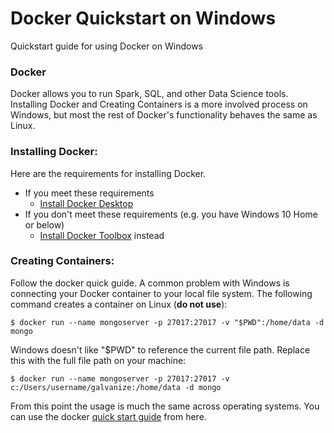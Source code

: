 # Docker Quickstart on Windows
Quickstart guide for using Docker on Windows

### Docker
Docker allows you to run Spark, SQL, and other Data Science tools. Installing Docker and Creating Containers is a more involved process on Windows, but most the rest of Docker's functionality behaves the same as Linux. 

### Installing Docker:
Here are the requirements for installing Docker. 

* If you meet these requirements
  * [Install Docker Desktop](https://docs.docker.com/docker-for-windows/install/)
* If you don't meet these requirements (e.g. you have Windows 10 Home or below)
  * [Install Docker Toolbox](https://docs.docker.com/toolbox/toolbox_install_windows/) instead

### Creating Containers:
Follow the docker quick guide. A common problem with Windows is connecting your Docker container to your local file system. The following command creates a container on Linux (**do not use**):

  `$ docker run --name mongoserver -p 27017:27017 -v "$PWD":/home/data -d mongo`

Windows doesn't like "$PWD" to reference the current file path. Replace this with the full file path on your machine:

  `$ docker run --name mongoserver -p 27017:27017 -v c:/Users/username/galvanize:/home/data -d mongo`

From this point the usage is much the same across operating systems. You can use the docker [quick start guide](https://github.com/GalvanizeDataScience/lectures/blob/Austin/docker/docker_quick_guide.md) from here.
